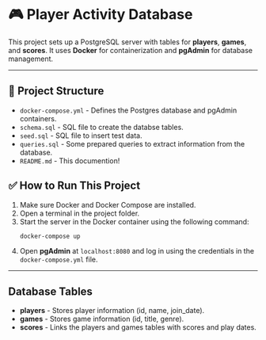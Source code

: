 # 🎮 Player Activity Database

This project sets up a PostgreSQL server with tables for **players**, **games**, and **scores**.
It uses **Docker** for containerization and **pgAdmin** for database management.

---

## 📂 Project Structure

- `docker-compose.yml` - Defines the Postgres database and pgAdmin containers.
- `schema.sql` - SQL file to create the databse tables.
- `seed.sql` - SQL file to insert test data.
- `queries.sql` - Some prepared queries to extract information from the database.
- `README.md` - This documention!

## ✅ How to Run This Project

1. Make sure Docker and Docker Compose are installed.
2. Open a terminal in the project folder.
3. Start the server in the Docker container using the following command:
    ```
    docker-compose up
    ```
4. Open **pgAdmin** at `localhost:8080` and log in using the credentials in the `docker-compose.yml` file.

---

## Database Tables

- **players** - Stores player information (id, name, join_date).
- **games** - Stores game information (id, title, genre).
- **scores** - Links the players and games tables with scores and play dates.
